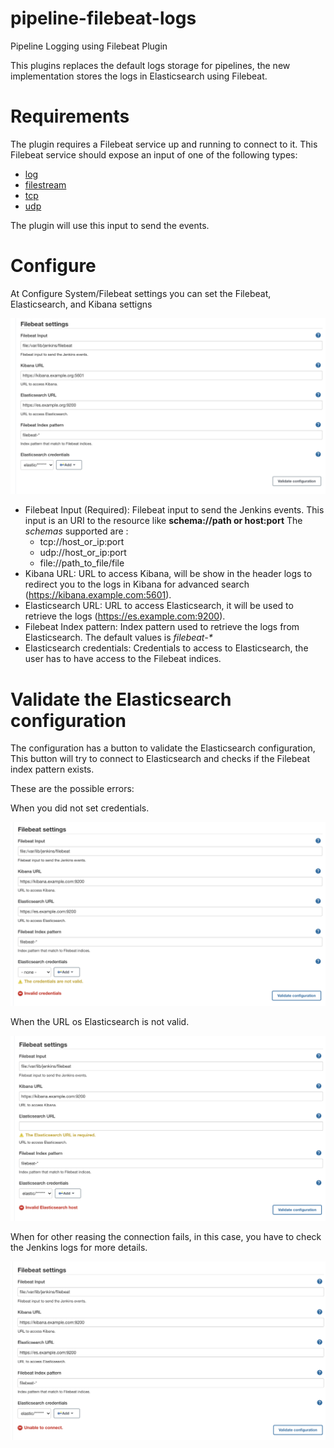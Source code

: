 # pipeline-filebeat-logs
Pipeline Logging using Filebeat Plugin

This plugins replaces the default logs storage for pipelines,
the new implementation stores the logs in Elasticsearch using Filebeat.

# Requirements

The plugin requires a Filebeat service up and running to connect to it.
This Filebeat service should expose an input of one of the following types:

* [log](https://www.elastic.co/guide/en/beats/filebeat/current/filebeat-input-log.html)
* [filestream](https://www.elastic.co/guide/en/beats/filebeat/current/filebeat-input-filestream.html)
* [tcp](https://www.elastic.co/guide/en/beats/filebeat/current/filebeat-input-tcp.html)
* [udp](https://www.elastic.co/guide/en/beats/filebeat/current/filebeat-input-udp.html)

The plugin will use this input to send the events.

# Configure

At Configure System/Filebeat settings you can set the Filebeat, Elasticsearch, and Kibana settigns

![configuration](docs/images/configuration.png)

* Filebeat Input (Required): Filebeat input to send the Jenkins events.
This input is an URI to the resource like <b>schema://path or host:port</b>
The *schemas* supported are :
  * tcp://host_or_ip:port
  * udp://host_or_ip:port
  * file://path_to_file/file
* Kibana URL: URL to access Kibana, will be show in the header logs to redirect
you to the logs in Kibana for advanced search (https://kibana.example.com:5601).
* Elasticsearch URL: URL to access Elasticsearch, it will be used to
retrieve the logs (https://es.example.com:9200).
* Filebeat Index pattern: Index pattern used to retrieve the logs from Elasticsearch.
  The default values is *filebeat-\**
* Elasticsearch credentials: Credentials to access to Elasticsearch, the user
has to have access to the Filebeat indices.

# Validate the Elasticsearch configuration

The configuration  has a button to validate the Elasticsearch configuration,
This button will try to connect to Elasticsearch
and checks if the Filebeat index pattern exists.

These are the possible errors:

When you did not set credentials.

![](docs/images/error_invalid_cred.png)

When the URL os Elasticsearch is not valid.

![](docs/images/error_invalid_es_url.png)

When for other reasing the connection fails, in this case,
you have to check the Jenkins logs for more details.

![](docs/images/error_unable_to_connect.png)

